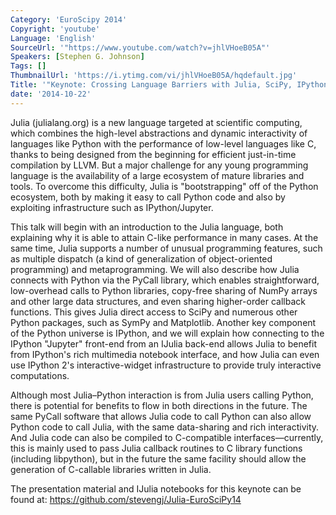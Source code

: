 ```yaml
---
Category: 'EuroScipy 2014'
Copyright: 'youtube'
Language: 'English'
SourceUrl: '"https://www.youtube.com/watch?v=jhlVHoeB05A"'
Speakers: [Stephen G. Johnson]
Tags: []
ThumbnailUrl: 'https://i.ytimg.com/vi/jhlVHoeB05A/hqdefault.jpg'
Title: '"Keynote: Crossing Language Barriers with Julia, SciPy, IPython"'
date: '2014-10-22'
---
```

Julia (julialang.org) is a new language targeted at scientific computing, which combines the high-level abstractions and dynamic interactivity of languages like Python with the performance of low-level languages like C, thanks to being designed from the beginning for efficient just-in-time compilation by LLVM. But a major challenge for any young programming language is the availability of a large ecosystem of mature libraries and tools. To overcome this difficulty, Julia is "bootstrapping" off of the Python ecosystem, both by making it easy to call Python code and also by exploiting infrastructure such as IPython/Jupyter.

This talk will begin with an introduction to the Julia language, both explaining why it is able to attain C-like performance in many cases. At the same time, Julia supports a number of unusual programming features, such as multiple dispatch (a kind of generalization of object-oriented programming) and metaprogramming. We will also describe how Julia connects with Python via the PyCall library, which enables straightforward, low-overhead calls to Python libraries, copy-free sharing of NumPy arrays and other large data structures, and even sharing higher-order callback functions. This gives Julia direct access to SciPy and numerous other Python packages, such as SymPy and Matplotlib. Another key component of the Python universe is IPython, and we will explain how connecting to the IPython "Jupyter" front-end from an IJulia back-end allows Julia to benefit from IPython's rich multimedia notebook interface, and how Julia can even use IPython 2's interactive-widget infrastructure to provide truly interactive computations.

Although most Julia–Python interaction is from Julia users calling Python, there is potential for benefits to flow in both directions in the future. The same PyCall software that allows Julia code to call Python can also allow Python code to call Julia, with the same data-sharing and rich interactivity. And Julia code can also be compiled to C-compatible interfaces—currently, this is mainly used to pass Julia callback routines to C library functions (including libpython), but in the future the same facility should allow the generation of C-callable libraries written in Julia.

The presentation material and IJulia notebooks for this keynote can be found at: <https://github.com/stevengj/Julia-EuroSciPy14>